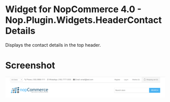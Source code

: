 # Widget for NopCommerce 4.0 - Nop.Plugin.Widgets.HeaderContactDetails
Displays the contact details in the top header.


# Screenshot
![Header Contact Details Screenshot](screenshot.PNG)
